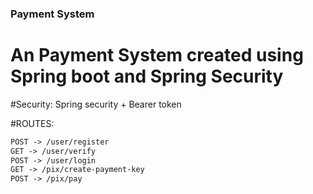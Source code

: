 ### Payment System

# An Payment System created using Spring boot and Spring Security

#Security: Spring security + Bearer token

#ROUTES:

```markdown
POST -> /user/register
GET -> /user/verify
POST -> /user/login
GET -> /pix/create-payment-key
POST -> /pix/pay
```
